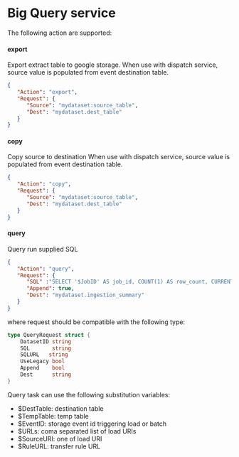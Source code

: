 # Big Query service

The following action are supported:

#### export

Export extract table to google storage.
When use with dispatch service, source value is populated from event destination table.


```json
{
   "Action": "export",
   "Request": {
      "Source": "mydataset:source_table",
      "Dest": "mydataset.dest_table"
   }
}
```



#### copy

Copy source to destination
When use with dispatch service, source value is populated from event destination table.

```json
{
   "Action": "copy",
   "Request": {
      "Source": "mydataset:source_table",
      "Dest": "mydataset.dest_table"
   }
}
```



#### query

Query run supplied SQL

```json
{
   "Action": "query",
   "Request": {
      "SQL" :"SELECT '$JobID' AS job_id, COUNT(1) AS row_count, CURRENT_TIMESTAMP() AS completed FROM $DestTable",
      "Append": true,
      "Dest": "mydataset.ingestion_summary"
   }
}
```

where request should be compatible with the following type:


```go
type QueryRequest struct {
	DatasetID string
	SQL       string
	SQLURL   string
	UseLegacy bool
	Append    bool
	Dest      string
}
```

Query task can use the following substitution variables:

- $DestTable: destination table
- $TempTable: temp table
- $EventID: storage event id triggering load or batch
- $URLs: coma separated list of load URIs
- $SourceURI: one of load URI
- $RuleURL: transfer rule URL
